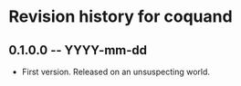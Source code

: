 # Revision history for coquand

## 0.1.0.0 -- YYYY-mm-dd

* First version. Released on an unsuspecting world.
